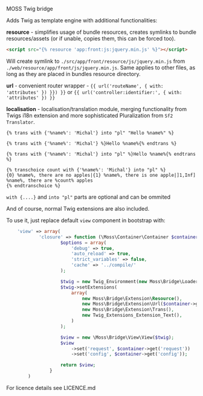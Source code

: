 MOSS Twig bridge

Adds Twig as template engine with additional functionalities:

__resource__ - simplifies usage of bundle resources, creates symlinks to bundle resources/assets (or if unable, copies them, this can be forced too).

```html
<script src="{% resource 'app:front:js:jquery.min.js' %}"></script>
```

Will create symlink to `./src/app/front/resource/js/jquery.min.js` from `./web/resource/app/front/js/jquery.min.js`.
Same applies to other files, as long as they are placed in bundles resource directory.

__url__ - convenient router wrapper - `{{ url('routeName', { with: 'attributes' }) }}) }}` or `{{ url('controller:identifier:', { with: 'attributes' }) }}`

__localisation__ - localisation/translation module, merging functionality from Twigs i18n extension and more sophisticated Pluralization from `Sf2 Translator`.

```twig
{% trans with {'%name%': 'Michal'} into "pl" "Hello %name%" %}

{% trans with {'%name%': 'Michal'} %}Hello %name%{% endtrans %}

{% trans with {'%name%': 'Michal'} into "pl" %}Hello %name%{% endtrans %}

{% transchoice count with {'%name%': 'Michal'} into "pl" %}
{0} %name%, there are no apples|{1} %name%, there is one apple|]1,Inf] %name%, there are %count% apples
{% endtranschoice %}
```
`with {....}` and `into "pl"` parts are optional and can be ommited

And of course, normal Twig extensions are also included.

To use it, just replace default `view` component in bootstrap with:

```php
	'view' => array(
	        'closure' => function (\Moss\Container\Container $container) {
	                $options = array(
	                    'debug' => true,
	                    'auto_reload' => true,
	                    'strict_variables' => false,
	                    'cache' => '../compile/'
	                );

	                $twig = new Twig_Environment(new Moss\Bridge\Loader\File(), $options);
	                $twig->setExtensions(
	                    array(
	                        new Moss\Bridge\Extension\Resource(),
	                        new Moss\Bridge\Extension\Url($container->get('router')),
	                        new Moss\Bridge\Extension\Trans(),
	                        new Twig_Extensions_Extension_Text(),
	                    )
	                );

	                $view = new \Moss\Bridge\View\View($twig);
	                $view
	                    ->set('request', $container->get('request'))
	                    ->set('config', $container->get('config'));

	                return $view;
	            }
	    )
```


For licence details see LICENCE.md
